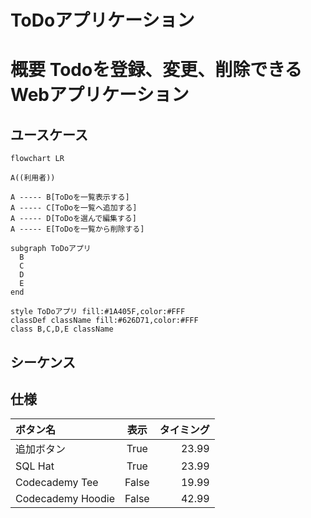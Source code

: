 # ToDoアプリケーション 

# 概要 Todoを登録、変更、削除できるWebアプリケーション

## ユースケース

```mermaid
flowchart LR

A((利用者))

A ----- B[ToDoを一覧表示する]
A ----- C[ToDoを一覧へ追加する]
A ----- D[ToDoを選んで編集する]
A ----- E[ToDoを一覧から削除する]

subgraph ToDoアプリ
  B
  C
  D
  E
end

style ToDoアプリ fill:#1A405F,color:#FFF
classDef className fill:#626D71,color:#FFF
class B,C,D,E className
```


## シーケンス

## 仕様
| ボタン名           | 表示     | タイミング |
| :---------------- | :------: | --------: |
| 追加ボタン         |  True    | 23.99     |
| SQL Hat           |   True   | 23.99     |
| Codecademy Tee    |  False   | 19.99     |
| Codecademy Hoodie |  False   | 42.99     |